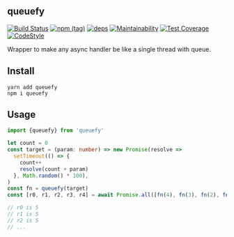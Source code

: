 ## queuefy
[![Build Status](https://travis-ci.com/qiwi/queuefy.svg?branch=master)](https://travis-ci.com/qiwi/queuefy)
[![npm (tag)](https://img.shields.io/npm/v/queuefy)](https://www.npmjs.com/package/queuefy)
[![deps](https://img.shields.io/david/qiwi/queuefy)](https://david-dm.org/qiwi/queuefy)
[![Maintainability](https://api.codeclimate.com/v1/badges/2392bab0fb3bfa330f74/maintainability)](https://codeclimate.com/github/qiwi/queuefy/maintainability)
[![Test Coverage](https://api.codeclimate.com/v1/badges/2392bab0fb3bfa330f74/test_coverage)](https://codeclimate.com/github/qiwi/queuefy/test_coverage)
[![CodeStyle](https://img.shields.io/badge/code%20style-tslint--config--qiwi-brightgreen.svg)](https://github.com/qiwi/tslint-config-qiwi)

Wrapper to make any async handler be like a single thread with queue.

## Install
```shell script
yarn add queuefy
npm i queuefy
```

## Usage
```typescript
import {queuefy} from 'queuefy'

let count = 0
const target = (param: number) => new Promise(resolve =>
  setTimeout(() => {
    count++
    resolve(count + param)
  }, Math.random() * 100),
)
const fn = queuefy(target)
const [r0, r1, r2, r3, r4] = await Promise.all([fn(4), fn(3), fn(2), fn(1), fn(0)])

// r0 is 5
// r1 is 5
// r2 is 5
// ... 
```
